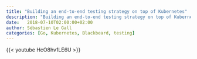 ```yaml
---
title: "Building an end-to-end testing strategy on top of Kubernetes"
description: "Building an end-to-end testing strategy on top of Kubernetes in a world of microservices"
date:   2018-07-10T02:00:00+02:00
author: Sébastien Le Gall
categories: [Go, Kubernetes, Blackbeard, testing]
---
```


{{< youtube HcO8hv1LE6U >}}